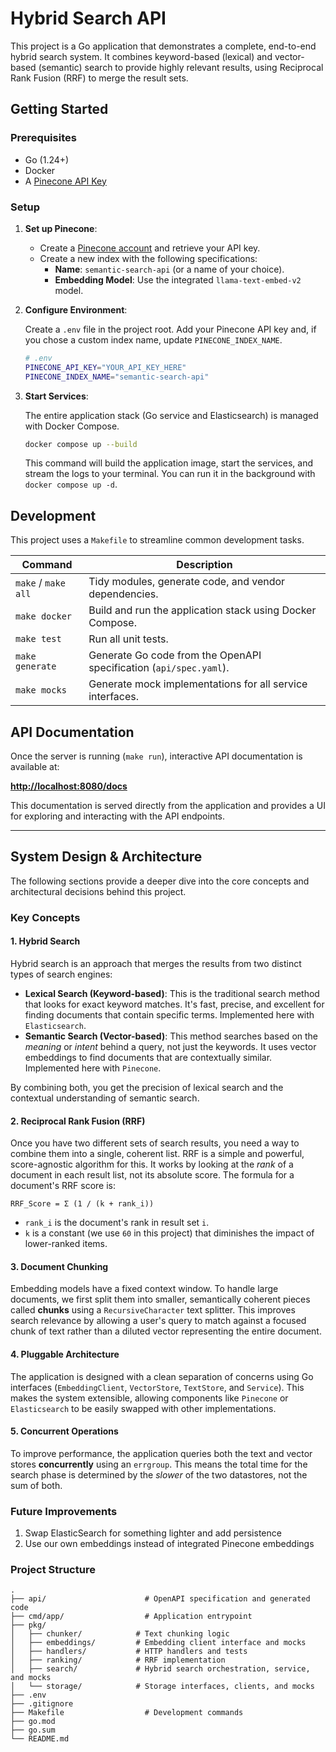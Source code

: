 # Hybrid Search API

This project is a Go application that demonstrates a complete, end-to-end hybrid search system. It combines keyword-based (lexical) and vector-based (semantic) search to provide highly relevant results, using Reciprocal Rank Fusion (RRF) to merge the result sets.

## Getting Started

### Prerequisites

- Go (1.24+)
- Docker
- A [Pinecone API Key](https://app.pinecone.io/)

### Setup

1.  **Set up Pinecone**:

    -   Create a [Pinecone account](https://app.pinecone.io/) and retrieve your API key.
    -   Create a new index with the following specifications:
        -   **Name**: `semantic-search-api` (or a name of your choice).
        -   **Embedding Model**: Use the integrated `llama-text-embed-v2` model.

2.  **Configure Environment**:

    Create a `.env` file in the project root. Add your Pinecone API key and, if you chose a custom index name, update `PINECONE_INDEX_NAME`.

    ```sh
    # .env
    PINECONE_API_KEY="YOUR_API_KEY_HERE"
    PINECONE_INDEX_NAME="semantic-search-api"
    ```

3.  **Start Services**:

    The entire application stack (Go service and Elasticsearch) is managed with Docker Compose.

    ```sh
    docker compose up --build
    ```

    This command will build the application image, start the services, and stream the logs to your terminal. You can run it in the background with `docker compose up -d`.

## Development

This project uses a `Makefile` to streamline common development tasks.

| Command           | Description                                                              |
| ----------------- | ------------------------------------------------------------------------ |
| `make` / `make all` | Tidy modules, generate code, and vendor dependencies.                    |
| `make docker`       | Build and run the application stack using Docker Compose.                |
| `make test`         | Run all unit tests.                                                      |
| `make generate`     | Generate Go code from the OpenAPI specification (`api/spec.yaml`).       |
| `make mocks`        | Generate mock implementations for all service interfaces.                |

## API Documentation

Once the server is running (`make run`), interactive API documentation is available at:

**[http://localhost:8080/docs](http://localhost:8080/docs)**

This documentation is served directly from the application and provides a UI for exploring and interacting with the API endpoints.

---

## System Design & Architecture

The following sections provide a deeper dive into the core concepts and architectural decisions behind this project.

### Key Concepts

#### 1. Hybrid Search

Hybrid search is an approach that merges the results from two distinct types of search engines:

-   **Lexical Search (Keyword-based)**: This is the traditional search method that looks for exact keyword matches. It's fast, precise, and excellent for finding documents that contain specific terms. Implemented here with `Elasticsearch`.
-   **Semantic Search (Vector-based)**: This method searches based on the *meaning* or *intent* behind a query, not just the keywords. It uses vector embeddings to find documents that are contextually similar. Implemented here with `Pinecone`.

By combining both, you get the precision of lexical search and the contextual understanding of semantic search.

#### 2. Reciprocal Rank Fusion (RRF)

Once you have two different sets of search results, you need a way to combine them into a single, coherent list. RRF is a simple and powerful, score-agnostic algorithm for this. It works by looking at the *rank* of a document in each result list, not its absolute score. The formula for a document's RRF score is:

```
RRF_Score = Σ (1 / (k + rank_i))
```

-   `rank_i` is the document's rank in result set `i`.
-   `k` is a constant (we use `60` in this project) that diminishes the impact of lower-ranked items.

#### 3. Document Chunking

Embedding models have a fixed context window. To handle large documents, we first split them into smaller, semantically coherent pieces called **chunks** using a `RecursiveCharacter` text splitter. This improves search relevance by allowing a user's query to match against a focused chunk of text rather than a diluted vector representing the entire document.

#### 4. Pluggable Architecture

The application is designed with a clean separation of concerns using Go interfaces (`EmbeddingClient`, `VectorStore`, `TextStore`, and `Service`). This makes the system extensible, allowing components like `Pinecone` or `Elasticsearch` to be easily swapped with other implementations.

#### 5. Concurrent Operations

To improve performance, the application queries both the text and vector stores **concurrently** using an `errgroup`. This means the total time for the search phase is determined by the *slower* of the two datastores, not the sum of both.

### Future Improvements

1. Swap ElasticSearch for something lighter and add persistence
2. Use our own embeddings instead of integrated Pinecone embeddings

### Project Structure

```
.
├── api/                      # OpenAPI specification and generated code
├── cmd/app/                  # Application entrypoint
├── pkg/
│   ├── chunker/            # Text chunking logic
│   ├── embeddings/         # Embedding client interface and mocks
│   ├── handlers/           # HTTP handlers and tests
│   ├── ranking/            # RRF implementation
│   ├── search/             # Hybrid search orchestration, service, and mocks
│   └── storage/            # Storage interfaces, clients, and mocks
├── .env
├── .gitignore
├── Makefile                  # Development commands
├── go.mod
├── go.sum
└── README.md
```
